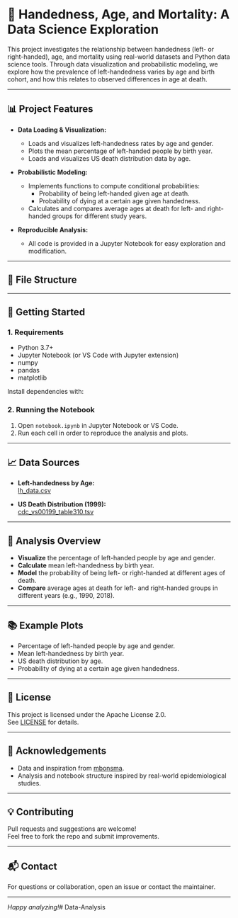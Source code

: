 # 🧠 Handedness, Age, and Mortality: A Data Science Exploration

This project investigates the relationship between handedness (left- or right-handed), age, and mortality using real-world datasets and Python data science tools. Through data visualization and probabilistic modeling, we explore how the prevalence of left-handedness varies by age and birth cohort, and how this relates to observed differences in age at death.

---

## 📊 Project Features

- **Data Loading & Visualization:**  
  - Loads and visualizes left-handedness rates by age and gender.
  - Plots the mean percentage of left-handed people by birth year.
  - Loads and visualizes US death distribution data by age.

- **Probabilistic Modeling:**  
  - Implements functions to compute conditional probabilities:
    - Probability of being left-handed given age at death.
    - Probability of dying at a certain age given handedness.
  - Calculates and compares average ages at death for left- and right-handed groups for different study years.

- **Reproducible Analysis:**  
  - All code is provided in a Jupyter Notebook for easy exploration and modification.

---

## 📁 File Structure


---

## 🚀 Getting Started

### 1. Requirements

- Python 3.7+
- Jupyter Notebook (or VS Code with Jupyter extension)
- numpy
- pandas
- matplotlib

Install dependencies with:


### 2. Running the Notebook

1. Open `notebook.ipynb` in Jupyter Notebook or VS Code.
2. Run each cell in order to reproduce the analysis and plots.

---

## 📈 Data Sources

- **Left-handedness by Age:**  
  [lh_data.csv](https://gist.githubusercontent.com/mbonsma/8da0990b71ba9a09f7de395574e54df1/raw/aec88b30af87fad8d45da7e774223f91dad09e88/lh_data.csv)

- **US Death Distribution (1999):**  
  [cdc_vs00199_table310.tsv](https://gist.githubusercontent.com/mbonsma/2f4076aab6820ca1807f4e29f75f18ec/raw/62f3ec07514c7e31f5979beeca86f19991540796/cdc_vs00199_table310.tsv)

---

## 🧩 Analysis Overview

- **Visualize** the percentage of left-handed people by age and gender.
- **Calculate** mean left-handedness by birth year.
- **Model** the probability of being left- or right-handed at different ages of death.
- **Compare** average ages at death for left- and right-handed groups in different years (e.g., 1990, 2018).

---

## 📚 Example Plots

- Percentage of left-handed people by age and gender.
- Mean left-handedness by birth year.
- US death distribution by age.
- Probability of dying at a certain age given handedness.

---

## 📝 License

This project is licensed under the Apache License 2.0.  
See [LICENSE](LICENSE) for details.

---

## 🤝 Acknowledgements

- Data and inspiration from [mbonsma](https://gist.github.com/mbonsma).
- Analysis and notebook structure inspired by real-world epidemiological studies.

---

## 💡 Contributing

Pull requests and suggestions are welcome!  
Feel free to fork the repo and submit improvements.

---

## 📬 Contact

For questions or collaboration, open an issue or contact the maintainer.

---

*Happy analyzing!*# Data-Analysis